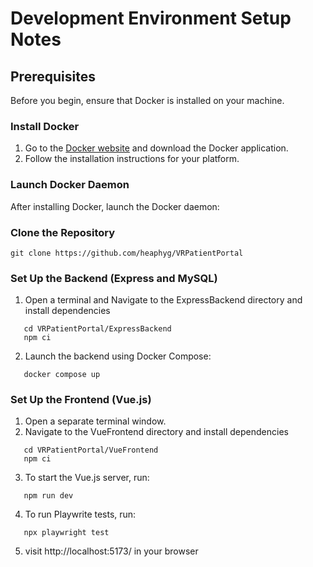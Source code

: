 # Development Environment Setup Notes

## Prerequisites

Before you begin, ensure that Docker is installed on your machine.

### Install Docker

1. Go to the [Docker website](https://www.docker.com/get-started) and download the Docker application.
2. Follow the installation instructions for your platform.

### Launch Docker Daemon

After installing Docker, launch the Docker daemon:

### Clone the Repository

```shell
git clone https://github.com/heaphyg/VRPatientPortal
```

### Set Up the Backend (Express and MySQL)

1. Open a terminal and Navigate to the ExpressBackend directory and install dependencies

```shell
   cd VRPatientPortal/ExpressBackend
   npm ci
```

2. Launch the backend using Docker Compose:

```shell
   docker compose up
```

### Set Up the Frontend (Vue.js)

1. Open a separate terminal window.
2. Navigate to the VueFrontend directory and install dependencies

```shell
   cd VRPatientPortal/VueFrontend
   npm ci
```

3. To start the Vue.js server, run:

```shell
   npm run dev
```

4. To run Playwrite tests, run:

```shell
   npx playwright test
```

5. visit http://localhost:5173/ in your browser
